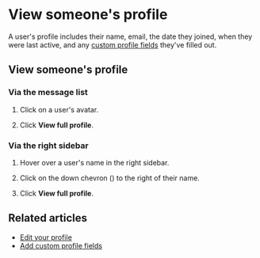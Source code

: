 # View someone's profile

A user's profile includes their name, email, the date they joined, when they
were last active, and any
[custom profile fields](/help/add-custom-profile-fields) they've filled out.

## View someone's profile

### Via the message list

1. Click on a user's avatar.

1. Click **View full profile**.

### Via the right sidebar

1. Hover over a user's name in the right sidebar.

1. Click on the down chevron (<i class="fa fa-chevron-down"></i>) to
   the right of their name.

1. Click **View full profile**.

## Related articles

* [Edit your profile](/help/edit-your-profile)
* [Add custom profile fields](/help/add-custom-profile-fields)

